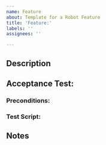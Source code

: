 ```yaml
---
name: Feature
about: Template for a Robot Feature
title: 'Feature:'
labels: ''
assignees: ''

---
```


## Description

## Acceptance Test:
### Preconditions:

### Test Script:

## Notes
